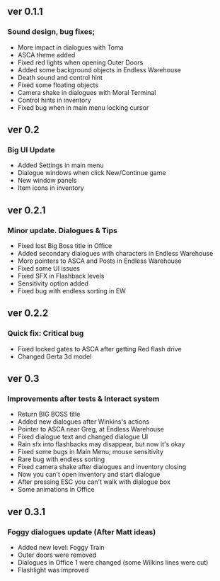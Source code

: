 ## ver 0.1.1
### Sound design, bug fixes;
 - More impact in dialogues with Toma
 - ASCA theme added
 - Fixed red lights when opening Outer Doors
 - Added some background objects in Endless Warehouse
 - Death sound and control hint
 - Fixed some floating objects 
 - Camera shake in dialogues with Moral Terminal
 - Control hints in inventory
 - Fixed bug when in main menu locking cursor

## ver 0.2
### Big UI Update
 - Added Settings in main menu
 - Dialogue windows when click New/Continue game
 - New window panels
 - Item icons in inventory

## ver 0.2.1
### Minor update. Dialogues & Tips
 - Fixed lost Big Boss title in Office 
 - Added secondary dialogues with characters in Endless Warehouse
 - More pointers to ASCA and Posts in Endless Warehouse
 - Fixed some UI issues
 - Fixed SFX in Flashback levels
 - Sensitivity option added
 - Fixed bug with endless sorting in EW

## ver 0.2.2
### Quick fix: Critical bug
 - Fixed locked gates to ASCA after getting Red flash drive
 - Changed Gerta 3d model 

## ver 0.3
### Improvements after tests & Interact system
 - Return BIG BOSS title
 - Added new dialogues after Winkins's actions
 - Pointer to ASCA near Greg, at Endless Warehouse
 - Fixed dialogue text and changed dialogue UI
 - Rain sfx into flashbacks may disappear, but now it's okay
 - Fixed some bugs in Main Menu; mouse sensitivity
 - Rare bug with endless sorting
 - Fixed camera shake after dialogues and inventory closing
 - Now you can't open inventory and start dialogue
 - After pressing ESC you can't walk with dialogue box
 - Some animations in Office

 ## ver 0.3.1
 ### Foggy dialogues update (After Matt ideas)
  - Added new level: Foggy Train
  - Outer doors were removed
  - Dialogues in Office 1 were changed (some Wilkins lines were cut)
  - Flashlight was improved